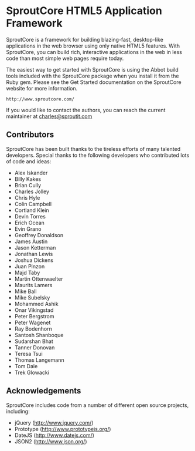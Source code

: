 SproutCore HTML5 Application Framework
======================================
 
SproutCore is a framework for building blazing-fast, desktop-like applications
in the web browser using only native HTML5 features. With SproutCore, you can
build rich, interactive applications in the web in less code than most simple
web pages require today.

The easiest way to get started with SproutCore is using the Abbot build tools
included with the SproutCore package when you install it from the Ruby gem.
Please see the Get Started documentation on the SproutCore website for more
information.

    http://www.sproutcore.com/

If you would like to contact the authors, you can reach the current maintainer
at charles@sproutit.com

## Contributors

SproutCore has been built thanks to the tireless efforts of many talented
developers. Special thanks to the following developers who contributed lots of
code and ideas:

- Alex Iskander
- Billy Kakes
- Brian Cully
- Charles Jolley
- Chris Hyle
- Colin Campbell
- Cortland Klein
- Devin Torres
- Erich Ocean
- Evin Grano
- Geoffrey Donaldson
- James Austin
- Jason Ketterman
- Jonathan Lewis
- Joshua Dickens
- Juan Pinzon
- Majd Taby
- Martin Ottenwaelter 
- Maurits Lamers
- Mike Ball
- Mike Subelsky
- Mohammed Ashik
- Onar Vikingstad
- Peter Bergstrom
- Peter Wagenet
- Ray Bodenhorn 
- Santosh Shanboque
- Sudarshan Bhat
- Tanner Donovan
- Teresa Tsui
- Thomas Langemann
- Tom Dale
- Trek Glowacki

## Acknowledgements

SproutCore includes code from a number of different open source projects,
including:

* jQuery (http://www.jquery.com/)
* Prototype (http://www.prototypejs.org/)
* DateJS (http://www.datejs.com/)
* JSON2 (http://www.json.org/)

